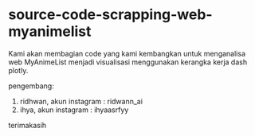 # source-code-scrapping-web-myanimelist

Kami akan membagian code yang kami kembangkan untuk menganalisa web MyAnimeList menjadi visualisasi menggunakan kerangka kerja dash plotly.

pengembang:
1. ridhwan, akun instagram : ridwann_ai
2. ihya, akun instagram : ihyaasrfyy

terimakasih
